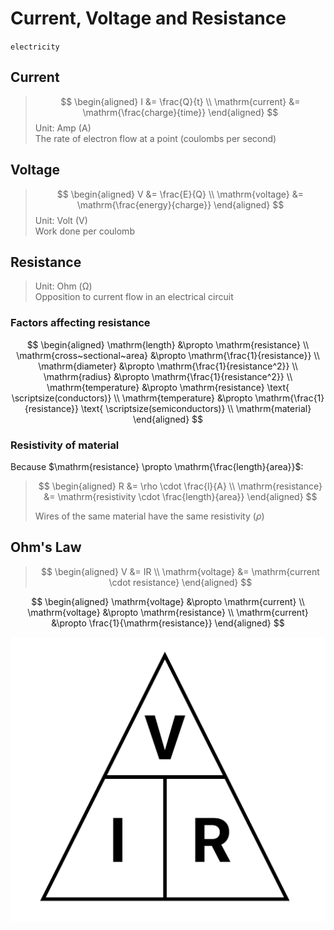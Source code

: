 # Current, Voltage and Resistance

`electricity`

## Current

> $$
\begin{aligned}
  I &= \frac{Q}{t} \\
  \mathrm{current} &= \mathrm{\frac{charge}{time}}
\end{aligned}
> $$
> Unit: Amp (A) \
> The rate of electron flow at a point (coulombs per second)

## Voltage

> $$
\begin{aligned}
  V &= \frac{E}{Q} \\
  \mathrm{voltage} &= \mathrm{\frac{energy}{charge}}
\end{aligned}
> $$
> Unit: Volt (V) \
> Work done per coulomb

## Resistance

> Unit: Ohm (Ω) \
> Opposition to current flow in an electrical circuit

### Factors affecting resistance

$$
\begin{aligned}
  \mathrm{length} &\propto \mathrm{resistance} \\
  \mathrm{cross~sectional~area} &\propto \mathrm{\frac{1}{resistance}} \\
  \mathrm{diameter} &\propto \mathrm{\frac{1}{resistance^2}} \\
  \mathrm{radius} &\propto \mathrm{\frac{1}{resistance^2}} \\
  \mathrm{temperature} &\propto \mathrm{resistance} \text{ \scriptsize(conductors)} \\
  \mathrm{temperature} &\propto \mathrm{\frac{1}{resistance}} \text{ \scriptsize(semiconductors)} \\
  \mathrm{material}
\end{aligned}
$$

### Resistivity of material

Because $\mathrm{resistance} \propto \mathrm{\frac{length}{area}}$:

> $$
\begin{aligned}
  R &= \rho \cdot \frac{l}{A} \\
  \mathrm{resistance} &= \mathrm{resistivity \cdot \frac{length}{area}}
\end{aligned}
> $$
>
> Wires of the same material have the same resistivity ($\rho$)

## Ohm's Law

> $$
\begin{aligned}
  V &= IR \\
  \mathrm{voltage} &= \mathrm{current \cdot resistance}
\end{aligned}
> $$

$$
\begin{aligned}
  \mathrm{voltage} &\propto \mathrm{current} \\
  \mathrm{voltage} &\propto \mathrm{resistance} \\
  \mathrm{current} &\propto \frac{1}{\mathrm{resistance}}
\end{aligned}
$$

![Ohm's triangle](images/ohms-triangle.png)
